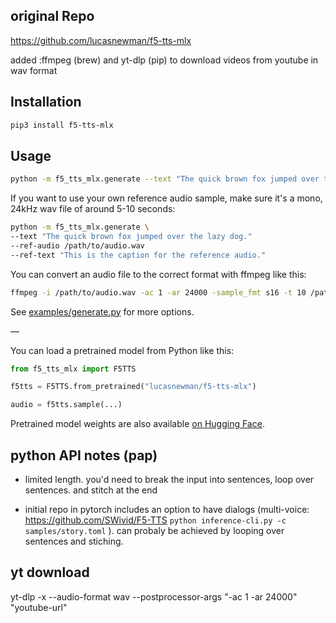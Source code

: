 ## original Repo 
https://github.com/lucasnewman/f5-tts-mlx  

added :ffmpeg (brew) and yt-dlp (pip) to download videos from youtube in wav format


## Installation

```bash
pip3 install f5-tts-mlx
```

## Usage

```bash
python -m f5_tts_mlx.generate --text "The quick brown fox jumped over the lazy dog."
```

If you want to use your own reference audio sample, make sure it's a mono, 24kHz wav file of around 5-10 seconds:

```bash
python -m f5_tts_mlx.generate \
--text "The quick brown fox jumped over the lazy dog."
--ref-audio /path/to/audio.wav
--ref-text "This is the caption for the reference audio."
```

You can convert an audio file to the correct format with ffmpeg like this:

```bash
ffmpeg -i /path/to/audio.wav -ac 1 -ar 24000 -sample_fmt s16 -t 10 /path/to/output_audio.wav
```

See [examples/generate.py](./examples) for more options.

—

You can load a pretrained model from Python like this:

```python
from f5_tts_mlx import F5TTS

f5tts = F5TTS.from_pretrained("lucasnewman/f5-tts-mlx")

audio = f5tts.sample(...)
```

Pretrained model weights are also available [on Hugging Face](https://huggingface.co/lucasnewman/f5-tts-mlx).  

## python API notes (pap)
- limited length. you'd need to break the input into sentences, loop over sentences. and stitch at the end

- initial repo in pytorch includes an option to have dialogs (multi-voice: https://github.com/SWivid/F5-TTS `python inference-cli.py -c samples/story.toml` ). can probaly be achieved by looping over sentences and stiching.


## yt download
yt-dlp -x --audio-format wav --postprocessor-args "-ac 1 -ar 24000" "youtube-url"
